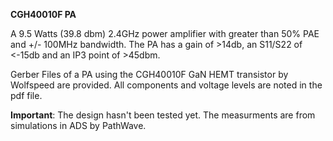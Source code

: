 **CGH40010F PA**

A 9.5 Watts (39.8 dbm) 2.4GHz power amplifier with greater than 50% PAE and +/- 100MHz bandwidth. The PA has a gain of >14db, an S11/S22 of <-15db and an IP3 point of >45dbm.

Gerber Files of a PA using the CGH40010F GaN HEMT transistor by Wolfspeed are provided. All components and voltage levels are noted in the pdf file.

**Important**: The design hasn't been tested yet. The measurments are from simulations in ADS by PathWave.
